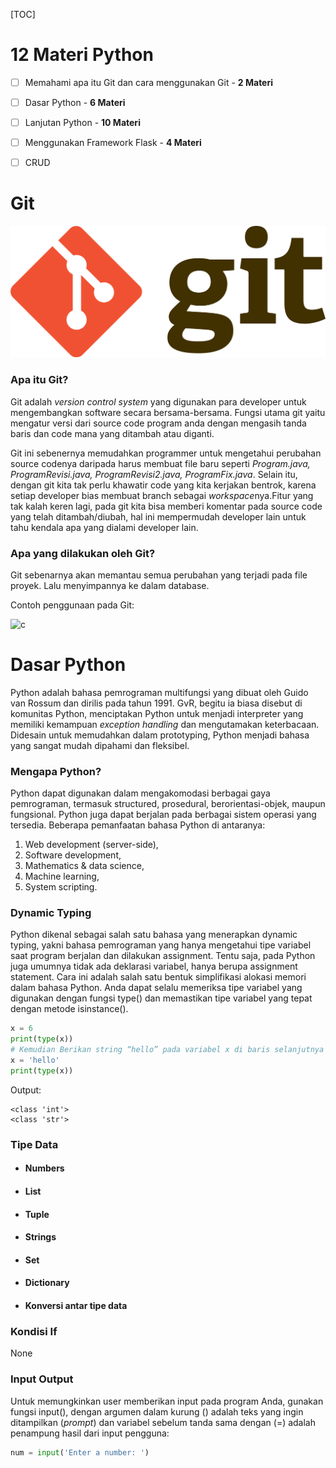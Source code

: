 [TOC]



# 12 Materi Python

- [ ] Memahami apa itu Git dan cara menggunakan Git - **2 Materi**
- [ ] Dasar Python - **6 Materi**
- [ ] Lanjutan Python - **10 Materi**
- [ ] Menggunakan Framework Flask - **4 Materi**
- [ ] CRUD 







# Git



![](https://github.com/martinusdawan/mcqueen/blob/master/materi/image/1_N6oVTvcFjYdSLgkR3CZgvg.png)



### Apa itu Git?

Git adalah *version control system* yang digunakan para developer untuk mengembangkan software secara bersama-bersama. Fungsi utama git yaitu mengatur versi dari source code program anda dengan mengasih tanda baris dan code mana yang ditambah atau diganti.

Git ini sebenernya memudahkan programmer untuk mengetahui perubahan source codenya daripada harus membuat file baru seperti *Program.java, ProgramRevisi.java,  ProgramRevisi2.java, ProgramFix.java*. Selain itu, dengan git kita tak perlu khawatir code yang kita kerjakan bentrok, karena setiap developer bias membuat branch sebagai *workspace*nya.Fitur yang tak kalah keren lagi, pada git kita bisa memberi komentar pada source code yang telah ditambah/diubah, hal ini mempermudah developer lain untuk tahu  kendala apa yang dialami developer lain.



### Apa yang dilakukan oleh Git?

Git sebenarnya akan memantau semua perubahan yang terjadi pada file proyek. Lalu menyimpannya ke dalam database.



Contoh penggunaan pada Git:

![c](/home/hinha/Documents/fasilitator/mcqueen/image/fork-git.png)







# Dasar Python

Python adalah bahasa pemrograman multifungsi yang dibuat oleh Guido van Rossum dan dirilis pada tahun 1991. GvR, begitu ia biasa disebut di komunitas Python, menciptakan Python untuk menjadi interpreter yang memiliki kemampuan *exception handling* dan mengutamakan keterbacaan. Didesain untuk memudahkan dalam prototyping, Python menjadi bahasa yang sangat mudah dipahami dan fleksibel.



### **Mengapa Python?**

Python dapat digunakan dalam mengakomodasi berbagai gaya pemrograman, termasuk structured, prosedural, berorientasi-objek, maupun fungsional. Python juga dapat berjalan pada berbagai sistem operasi yang tersedia. Beberapa pemanfaatan bahasa Python di antaranya:

1. Web development (server-side),
2. Software development,
3. Mathematics & data science,
4. Machine learning,
5. System scripting.



### Dynamic Typing

Python dikenal sebagai salah satu bahasa yang menerapkan dynamic typing, yakni bahasa pemrograman yang hanya mengetahui tipe variabel saat program berjalan dan dilakukan assignment. Tentu saja, pada Python juga umumnya tidak ada deklarasi variabel, hanya berupa assignment statement. Cara ini adalah salah satu bentuk simplifikasi alokasi memori dalam bahasa Python. Anda dapat selalu memeriksa tipe variabel yang digunakan dengan fungsi type() dan memastikan tipe variabel yang tepat dengan metode isinstance().

```python
x = 6  
print(type(x))
# Kemudian Berikan string “hello” pada variabel x di baris selanjutnya
x = 'hello'
print(type(x))
```

Output:

```
<class 'int'>
<class 'str'>
```



### Tipe Data

- #### **Numbers**

- #### **List**

- #### **Tuple**

- #### **Strings**

- #### **Set**

- #### **Dictionary**

- #### Konversi antar tipe data





### Kondisi If

None



### Input Output

Untuk memungkinkan user memberikan input pada program Anda, gunakan fungsi input(), dengan argumen dalam kurung () adalah teks yang ingin ditampilkan (*prompt*) dan variabel sebelum tanda sama dengan (=) adalah penampung hasil dari input pengguna:

```python
num = input('Enter a number: ')
```

